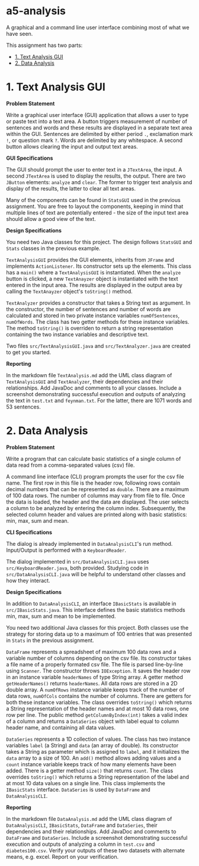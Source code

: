 # a5-analysis
A graphical and a command line user interface combining most of what we have seen.

This assignment has two parts:
- [1. Text Analysis GUI](#1-text-analysis-gui)
- [2. Data Analysis](#2-data-analysis)

# 1. Text Analysis GUI

**Problem Statement**

Write a graphical user interface (GUI) application that allows a user to type or paste text into a text area. A button triggers measurement of number of sentences and words and these results are displayed in a separate text area within the GUI. Sentences are delimited by either period `.`, exclamation mark `!`, or question mark `?`. Words are delimited by any whitespace. A second button allows clearing the input and output text areas.

**GUI Specifications**

The GUI should prompt the user to enter text in a `JTextArea`, the input. A second `JTextArea` is used to display the results, the output. There are two `JButton` elements: `analyze` and `clear`. The former to trigger text analysis and display of the results, the latter to clear all text areas.

Many of the components can be found in `StatsGUI` used in the previous assignment. You are free to layout the components, keeping in mind that multiple lines of text are potentially entered - the size of the input text area should allow a good view of the text. 

**Design Specifications**

You need two Java classes for this project. The design follows `StatsGUI` and `Stats` classes in the previous example.

`TextAnalysisGUI` provides the GUI elements, inherits from `JFrame` and implements `ActionListener`. Its constructor sets up the elements. This class has a `main()` where a `TextAnalysisGUI` is instantiated. When the `analyze` button is clicked, a new `TextAnayzer` object is instantiated with the text entered in the input area. The results are displayed in the output area by calling the `TextAnayzer` object's `toString()` method.

`TextAnalyzer` provides a constructor that takes a String text as argument. In the constructor, the number of sentences and number of words are calculated and stored in two private instance variables `numOfSentences`, `numOfWords`. The class has two getter methods for these instance variables. The method `toString()` is overriden to return a string representation containing the two instance variables and descriptive text.

Two files `src/TextAnalysisGUI.java` and `src/TextAnalyzer.java` are created to get you started.

**Reporting**

In the markdown file `TextAnalysis.md` add the UML class diagram of `TextAnalysisGUI` and `TextAnalyzer`, their dependencies and their relationships. Add JavaDoc and comments to all your classes. Include a screenshot demonstrating successful execution and outputs of analyzing the text in `test.txt` and `feynman.txt`. For the latter, there are 1071 words and 53 sentences. 

# 2. Data Analysis

**Problem Statement**

Write a program that can calculate basic statistics of a single column of data read from a comma-separated values (csv) file.

A command line interface (CLI) program prompts the user for the csv file name. The first row in this file is the header row, following rows contain decimal numbers that can be represented as `double`. There are a maximum of 100 data rows. The number of columns may vary from file to file. Once the data is loaded, the header and the data are displayed. The user selects a column to be analyzed by entering the column index. Subsequently, the selected column header and values are printed along with basic statistics: min, max, sum and mean.

**CLI Specifications**

The dialog is already implemented in `DataAnalysisCLI`'s run method. Input/Output is performed with a `KeyboardReader`. 

The dialog implemented in `src/DataAnalysisCLI.java` uses `src/KeyboardReader.java`, both  provided. Studying code in `src/DataAnalysisCLI.java` will be helpful to understand other classes and how they interact.

**Design Specifications**

In addition to `DataAnalysisCLI`, an interface `IBasicStats` is available in `src/IBasicStats.java`. This interface defines the basic statistics methods min, max, sum and mean to be implemented.

You need two additional Java classes for this project. Both classes use the strategy for storing data up to a maximum of 100 entries that was presented in `Stats` in the previous assignment.

`DataFrame` represents a spreadsheet of maximum 100 data rows and a variable number of columns depending on the csv file. Its constructor takes a file name of a properly formated csv file. The file is parsed line-by-line using `Scanner`. The constructor throws `IOException`. It saves the header row in an instance variable `headerNames` of type String array. A getter method `getHeaderNames()` returns `headerNames`. All data rows are stored in a 2D double array. A `numOfRows` instance variable keeps track of the number of data rows, `numOfCols` contains the number of columns. There are getters for both these instance variables. The class overrides `toString()` which returns a String representation of the header names and at most 10 data rows, one row per line. The public method `getColumnByIndex(int)` takes a valid index of a column and returns a `DataSeries` object with label equal to column header name, and containing all data values.

`DataSeries` represents a 1D collection of values. The class has two instance variables `label` (a String) and `data` (an array of double). Its constructor takes a String as parameter which is assigned to `label`, and it initializes the `data` array to a size of 100. An `add()` method allows adding values and a `count` instance variable keeps track of how many elements have been added. There is a getter method `size()` that returns `count`. The class overrides `toString()` which returns a String representation of the label and at most 10 data values on a single line. This class implements the `IBasicStats` interface. `DataSeries` is used by `DataFrame` and `DataAnalysisCLI`.

**Reporting**

In the markdown file `DataAnalysis.md` add the UML class diagram of `DataAnalysisCLI`, `IBasicStats`, `DataFrame` and `DataSeries`, their dependencies and their relationships. Add JavaDoc and comments to `DataFrame` and `DataSeries`. Include a screenshot demonstrating successful execution and outputs of analyzing a column in `test.csv` and `diabetes100.csv`. Verify your outputs of these two datasets with alternate means, e.g. excel. Report on your verification.
